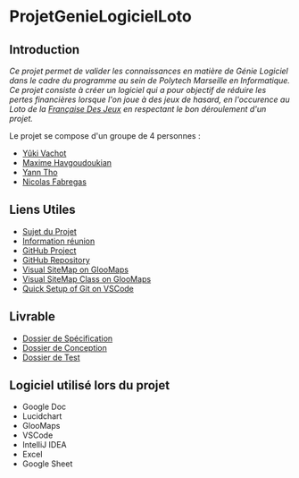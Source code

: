 # ProjetGenieLogicielLoto
## Introduction
*Ce projet permet de valider les connaissances en matière de Génie Logiciel dans le cadre du programme au sein de Polytech Marseille en Informatique. Ce projet consiste à créer un logiciel qui a pour objectif de réduire les pertes financières  lorsque l'on joue à des jeux de hasard, en l'occurence au Loto de la [Française Des Jeux](https://fdj.fr) en respectant le bon déroulement d'un projet.*

Le projet se compose d'un groupe de 4 personnes :

- [Yûki Vachot](https://github.com/NyxiumYuuki)
- [Maxime Havgoudoukian](https://github.com/MHAVGOUDOUKIAN) 
- [Yann Tho](https://github.com/YanNThO)
- [Nicolas Fabregas](https://github.com/NicolasFabregas)

## Liens Utiles
- [Sujet du Projet](https://github.com/NyxiumYuuki/ProjetGenieLogicielLoto/blob/main/Projet-GL.pdf)
- [Information réunion](https://docs.google.com/document/d/17GW6Tm3U7TTt2mmF_BsABNsuf4z7Tq6mvUyYG6RrcKw/edit)
- [GitHub Project](https://github.com/users/NyxiumYuuki/projects/3)
- [GitHub Repository](https://github.com/NyxiumYuuki/ProjetGenieLogicielLoto)
- [Visual SiteMap on GlooMaps](https://www.gloomaps.com/MZjgQh64zw)
- [Visual SiteMap Class on GlooMaps](https://www.gloomaps.com/q4hm67fsaR)
- [Quick Setup of Git on VSCode](https://github.com/NyxiumYuuki/Projet-C-Huffman/blob/master/README.md)

## Livrable
- [Dossier de Spécification](https://drive.google.com/file/d/1lZZMTKPG7LmY39-aF24lAeX0S9SpCBkq/view?usp=sharing)
- [Dossier de Conception](https://drive.google.com/file/d/11BBjjcM92V4B2zBxNlpcoARaYt4Bijgt/view?usp=sharing)
- [Dossier de Test](https://drive.google.com/file/d/10Qzfbd6Zs3qB2eYId7oPyRpcQUSu91eq/view?usp=sharing)


## Logiciel utilisé lors du projet
- Google Doc 
- Lucidchart
- GlooMaps
- VSCode
- IntelliJ IDEA
- Excel
- Google Sheet
